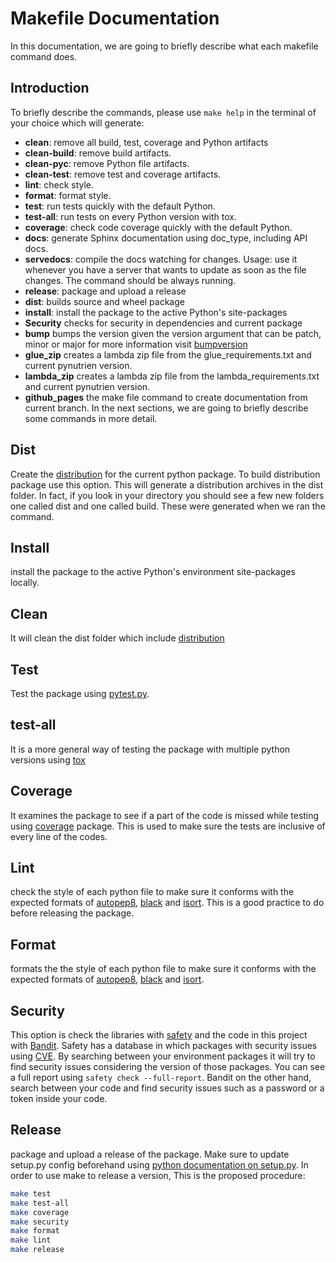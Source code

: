 # Makefile Documentation

In this documentation, we are going to briefly describe what each makefile command does.

## Introduction

To briefly describe the commands, please use `make help` in the terminal of your choice which will generate:

- **clean**:                remove all build, test, coverage and Python artifacts
- **clean-build**:          remove build artifacts.
- **clean-pyc**:            remove Python file artifacts.
- **clean-test**:           remove test and coverage artifacts.
- **lint**:                 check style.
- **format**:               format style.
- **test**:                 run tests quickly with the default Python.
- **test-all**:             run tests on every Python version with tox.
- **coverage**:             check code coverage quickly with the default Python.
- **docs**:                 generate Sphinx documentation using doc_type, including API docs.
- **servedocs**:            compile the docs watching for changes. Usage:  use it whenever you have a server that wants to update as soon as the file changes. The command should be always running.
- **release**:              package and upload a release
- **dist**:                 builds source and wheel package
- **install**:              install the package to the active Python's site-packages
- **Security**             checks for security in dependencies and current package
- **bump**             bumps the version given the version argument that can be patch, minor or major for more information visit [bumpversion](https://pypi.org/project/bumpversion/)
- **glue_zip**              creates a lambda zip file from the glue_requirements.txt and current pynutrien version.
- **lambda_zip**           creates a lambda zip file from the lambda_requirements.txt and current pynutrien version.
- **github_pages** the make file command to create documentation from current branch.
In the next sections, we are going to briefly describe some commands in more detail.

## Dist

Create the [distribution](https://docs.python.org/3/library/distribution.html) for the current python package. To build distribution package use this option. This will generate a distribution archives in the dist folder. In fact, if you look in your directory you should see a few new folders one called dist and one called build. These were generated when we ran the command.

## Install

install the package to the active Python's environment site-packages locally.

## Clean

It will clean the dist folder which include [distribution](https://packaging.python.org/en/latest/glossary/)

## Test

Test the package using [pytest.py](https://docs.pytest.org/en/7.1.x/).

## test-all

It is a more general way of testing the package with multiple python versions using [tox](https://tox.wiki/en/latest/)

## Coverage

It examines the package to see if a part of the code is missed while testing using [coverage](https://coverage.readthedocs.io/en/6.5.0/) package. This is used to make sure the tests are inclusive of every line of the codes.

## Lint

check the style of each python file to make sure it conforms with the expected formats of [autopep8](https://pypi.org/project/autopep8/), [black](https://black.readthedocs.io/en/stable/) and [isort](https://pypi.org/project/isort/). This is a good practice to do before releasing the package.

## Format

formats the the style of each python file to make sure it conforms with the expected formats of [autopep8](https://pypi.org/project/autopep8/), [black](https://black.readthedocs.io/en/stable/) and [isort](https://pypi.org/project/isort/).

## Security

This option is check the libraries with [safety](https://pypi.org/project/safety/) and the code in this project with [Bandit](https://pypi.org/project/bandit/).
Safety has a database in which packages with security issues using [CVE](https://www.cvedetails.com/index.php). By searching between your environment packages it will try to find security issues considering the version of those packages. You can see a full report using `safety check --full-report`.
Bandit on the other hand, search between your code and find security issues such as a password or a token inside your code.

## Release

package and upload a release of the package. Make sure to update setup.py config beforehand using [python documentation on setup.py](https://docs.python.org/3/distutils/setupscript.html).
In order to use make to release a version, This is the proposed procedure:

```sh
make test
make test-all
make coverage
make security
make format
make lint
make release
```